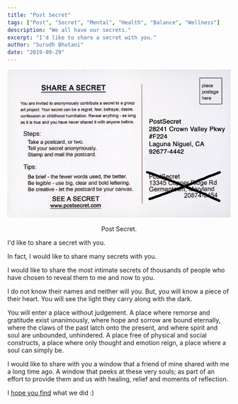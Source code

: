 ```yaml
---
title: "Post Secret"
tags: ["Post", "Secret", "Mental", "Health", "Balance", "Wellness"]
description: "We all have our secrets."
excerpt: "I'd like to share a secret with you."
author: "Surudh Bhutani"
date: "2019-09-29"
---
```


<img src="../post-secret/feature.png" alt="Post Secret"/><p style="text-align:center;">Post Secret.</p>
I'd like to share a secret with you.

In fact, I would like to share many secrets with you.

I would like to share the most intimate secrets of thousands of people who have chosen to reveal them to me and now to you.

I do not know their names and neither will you. But, you will know a piece of their heart. You will see the light they carry along with the dark.

You will enter a place without judgement. A place where remorse and gratitude exist unanimously, where hope and sorrow are bound eternally, where the claws of the past latch onto the present, and where spirit and soul are unbounded, unhindered. A place free of physical and social constructs, a place where only thought and emotion reign, a place where a soul can simply be.

I would like to share with you a window that a friend of mine shared with me a long time ago. A window that peeks at these very souls; as part of an effort to provide them and us with healing, relief and moments of reflection.

I <a href="https://postsecret.com/" target="_blank">hope you find</a> what we did :)
